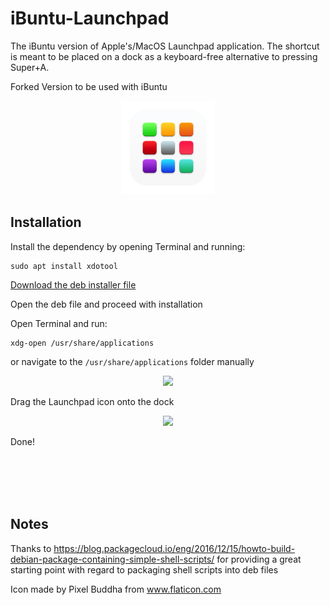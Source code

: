 # iBuntu-Launchpad
The iBuntu version of Apple's/MacOS Launchpad application. The shortcut is meant to be placed on a dock as a keyboard-free alternative to pressing Super+A.

Forked Version to be used with iBuntu


<p align="center">
  <img src="https://raw.githubusercontent.com/ibuntuos/ibuntu-Launchpad/master/launchpad-1.0/launchpad.png" height="150" width="150">
</p>

## Installation
Install the dependency by opening Terminal and running:
```
sudo apt install xdotool
```

[Download the deb installer file](https://github.com/ibuntuos/ibuntu-Launchpad/blob/master/launchpad-1.0.deb)

Open the deb file and proceed with installation

Open Terminal and run:
```
xdg-open /usr/share/applications
```
or navigate to the ```/usr/share/applications``` folder manually

<p align="center">
  <img src="https://raw.githubusercontent.com/milan102/Ubuntu-Launchpad/master/images/applications-folder.png">
</p>

Drag the Launchpad icon onto the dock

<p align="center">
  <img src="https://raw.githubusercontent.com/milan102/Ubuntu-Launchpad/master/images/dock.png">
</p>

Done!

<br />
<br />
<br />
<br />


## Notes
Thanks to https://blog.packagecloud.io/eng/2016/12/15/howto-build-debian-package-containing-simple-shell-scripts/ for providing a great starting point with regard to packaging shell scripts into deb files

Icon made by Pixel Buddha from www.flaticon.com
